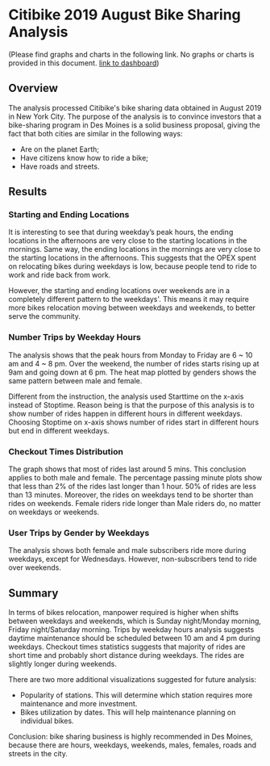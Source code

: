 # Citibike 2019 August Bike Sharing Analysis

(Please find graphs and charts in the following link. No graphs or charts is provided in this document. 
[link to dashboard](https://public.tableau.com/app/profile/ding.zhang/viz/M14Challenge/HowtoRideBikesElegantly "link to dashboard"))

## Overview
The analysis processed Citibike's bike sharing data obtained in August 2019 in New York City. The purpose of the analysis is to convince investors that a bike-sharing program in Des Moines is a solid business proposal, giving the fact that both cities are similar in the following ways:

- Are on the planet Earth;
- Have citizens know how to ride a bike;
- Have roads and streets.

## Results
### Starting and Ending Locations
It is interesting to see that during weekday’s peak hours, the ending locations in the afternoons are very close to the starting locations in the mornings. Same way, the ending locations in the mornings are very close to the starting locations in the afternoons. This suggests that the OPEX spent on relocating bikes during weekdays is low, because people tend to ride to work and ride back from work.

However, the starting and ending locations over weekends are in a completely different pattern to the weekdays'. This means it may require more bikes relocation moving between weekdays and weekends, to better serve the community.

### Number Trips by Weekday Hours
The analysis shows that the peak hours from Monday to Friday are 6 ~ 10 am and 4 ~ 8 pm. Over the weekend, the number of rides starts rising up at 9am and going down at 6 pm. The heat map plotted by genders shows the same pattern between male and female.

Different from the instruction, the analysis used Starttime on the x-axis instead of Stoptime. Reason being is that the purpose of this analysis is to show number of rides happen in different hours in different weekdays. Choosing Stoptime on x-axis shows number of rides start in different hours but end in different weekdays.

### Checkout Times Distribution
The graph shows that most of rides last around 5 mins. This conclusion applies to both male and female. The percentage passing minute plots show that less than 2% of the rides last longer than 1 hour. 50% of rides are less than 13 minutes. Moreover, the rides on weekdays tend to be shorter than rides on weekends. Female riders ride longer than Male riders do, no matter on weekdays or weekends.

### User Trips by Gender by Weekdays
The analysis shows both female and male subscribers ride more during weekdays, except for Wednesdays. However, non-subscribers tend to ride over weekends.

## Summary
In terms of bikes relocation, manpower required is higher when shifts between weekdays and weekends, which is Sunday night/Monday morning, Friday night/Saturday morning. Trips by weekday hours analysis suggests daytime maintenance should be scheduled between 10 am and 4 pm during weekdays. Checkout times statistics suggests that majority of rides are short time and probably short distance during weekdays. The rides are slightly longer during weekends.

There are two more additional visualizations suggested for future analysis:

- Popularity of stations. This will determine which station requires more maintenance and more investment.
- Bikes utilization by dates. This will help maintenance planning on individual bikes.

Conclusion: bike sharing business is highly recommended in Des Moines, because there are hours, weekdays, weekends, males, females, roads and streets in the city.
